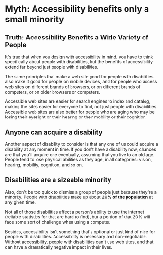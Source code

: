 # Myth: Accessibility benefits only a small minority

## Truth: Accessibility Benefits a Wide Variety of People

It's true that when you design with accessibility in mind, you have to think specifically about people with disabilities, but the benefits of accessibility extend far beyond just people with disabilities.

The same principles that make a web site good for people with disabilities also make it good for people on mobile devices, and for people who access web sites on different brands of browsers, or on different brands of computers, or on older browsers or computers. 

Accessible web sites are easier for search engines to index and catalog, making the sites easier for everyone to find, not just people with disabilities. Accessible web sites are also better for people who are aging who may be losing their eyesight or their hearing or their mobility or their cognition.

## Anyone can acquire a disability

Another aspect of disability to consider is that any one of us could acquire a disability at any moment in time. If you don't have a disability now, chances are that you'll acquire one eventually, assuming that you live to an old age. People tend to lose physical abilities as they age, in all categories: vision, hearing, mobility, cognition, and so on.

## Disabilities are a sizeable minority

Also, don't be too quick to dismiss a group of people just because they're a minority. People with disabilities make up about <strong>20% of the population</strong> at any given time. 

Not all of those disabilities affect a person's ability to use the internet (reliable statistics for that are hard to find), but a portion of that 20% will face some sort of challenge when using a computer.

Besides, accessibility isn't something that's optional or just kind of nice for people with disabilities. Accessibility is necessary and non-negotiable. Without accessibility, people with disabilities can't use web sites, and that can have a dramatically negative impact in their lives.
